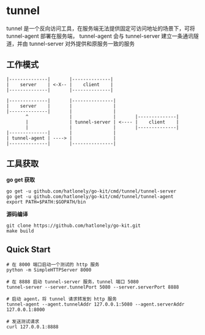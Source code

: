 # tunnel

tunnel 是一个反向访问工具，在服务端无法提供固定可访问地址的场景下，可将 tunnel-agent 部署在服务端，
tunnel-agent 会与 tunnel-server 建立一条通讯隧道，并由 tunnel-server 对外提供和原服务一致的服务

## 工作模式

```
|--------------|       |--------------|
|    server    | <-X-- |    client    |
|--------------|       |--------------|
```

```
|--------------|       |---------------|
|    server    |       |               |
|--------------|       |               |
       ^               |               |       |--------------|
       |               | tunnel-server | <---- |    client    |
       |               |               |       |--------------|
|--------------|       |               |
| tunnel-agent | ----> |               |
|--------------|       |---------------|
```

## 工具获取

**go get 获取**

```shell
go get -u github.com/hatlonely/go-kit/cmd/tunnel/tunnel-server
go get -u github.com/hatlonely/go-kit/cmd/tunnel/tunnel-agent
export PATH=$PATH:$GOPATH/bin
```

**源码编译**

```shell
git clone https://github.com/hatlonely/go-kit.git
make build
```

## Quick Start

```shell
# 在 8000 端口启动一个测试的 http 服务
python -m SimpleHTTPServer 8000

# 在 8888 启动 tunnel-server 服务，tunnel 端口 5080
tunnel-server --server.tunnelPort 5080 --server.serverPort 8888

# 启动 agent，将 tunnel 请求转发到 http 服务
tunnel-agent --agent.tunnelAddr 127.0.0.1:5080 --agent.serverAddr 127.0.0.1:8000

# 发送测试请求
curl 127.0.0.1:8888
```
